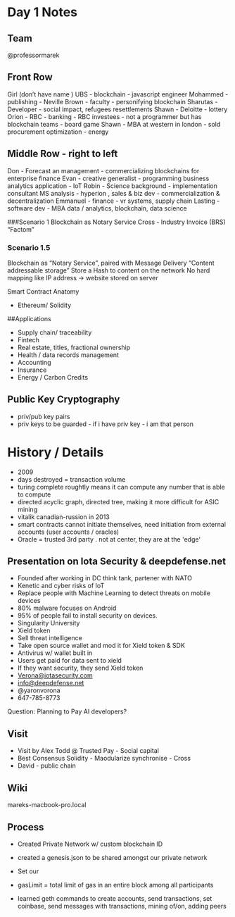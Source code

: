 # Day 1 Notes

## Team
@professormarek

## Front Row
Girl (don’t have name ) UBS - blockchain - javascript engineer
Mohammed - publishing - 
Neville Brown - faculty - personifying blockchain
Sharutas - Developer - social impact, refugees resettlements
Shawn - Deloitte - lottery
Orion - RBC - banking - RBC investees - not a programmer but has blockchain teams - board game
Shawn - MBA at western in london - sold procurement optimization - energy



## Middle Row - right to left
Don - Forecast an management - commercializing blockchains for enterprise  finance
Evan - creative generalist - programming business analytics application - IoT
Robin - Science background - implementation consultant MS analysis - hyperion , sales & biz dev - commercialization & decentralization
Emmanuel - finance - vr systems, supply chain
Lasting - software dev - MBA data / analytics, blockchain,  data science

###Scenario 1 
Blockchain as Notary Service
Cross - Industry Invoice (BRS)
“Factom”

### Scenario 1.5 
Blockchain as “Notary Service”, paired with Message Delivery
“Content addressable storage”
Store a Hash to content on the network
No hard mapping like IP address -> website stored on server

Smart Contract Anatomy 
* Ethereum/ Solidity


##Applications
* Supply chain/ traceability
* Fintech
* Real estate, titles, fractional ownership
* Health / data records management
* Accounting
* Insurance
* Energy / Carbon Credits

## Public Key Cryptography
* priv/pub key pairs
* priv keys to be guarded - if i have priv key - i am that person

# History / Details
* 2009
* days destroyed = transaction volume
* turing complete roughtly means it can compute any number that is able to compute
* directed acyclic graph, directed tree, making it more difficult for ASIC mining
* vitalik canadian-russion in 2013
* smart contracts cannot initiate themselves, need initiation from external accounts (user accounts / oracles)
* Oracle = trusted 3rd party . not at center, they are at the 'edge'

## Presentation on Iota Security & deepdefense.net
* Founded after working in DC think tank, partener with NATO
* Kenetic and cyber risks of IoT
* Replace people with Machine Learning to detect threats on mobile devices
* 80% malware focuses on Android
* 95% of people fail to install security on devices.
* Singularity University
* Xield token
* Sell threat intelligence
* Take open source wallet and mod it for Xield token & SDK
* Antivirus w/ wallet built in 
* Users get paid for data sent to xield
* If they want security, they send Xield token
* Verona@iotasecurity.com
* info@deepdefense.net
* @yaronvorona
* 647-785-8773

Question: Planning to Pay AI developers?

## Visit
* Visit by Alex Todd @ Trusted Pay - Social capital
*  Best Consensus Solidity - Maodularize synchronise - Cross
* David - public chain 


## Wiki
mareks-macbook-pro.local

## Process
* Created Private Network w/ custom blockchain ID
* created a genesis.json to be shared amongst our private network
* Set our
* gasLimit = total limit of gas in an entire block among all participants

* learned geth commands to create accounts, send transactions, set coinbase, send messages with transactions, mining of/on, adding peers